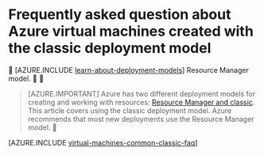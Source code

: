 <properties
	pageTitle="Frequently asked questions for VMs | Microsoft Azure"
	description="Provides answers to some of the common questions about Azure virtual machines created with the classic deployment model."
	services="virtual-machines-windows"
	documentationCenter=""
	authors="cynthn"
	manager="timlt"
	editor=""
	tags="azure-service-management"/>

<tags
	ms.service="virtual-machines-windows"
	ms.date="05/05/2016"
	wacn.date=""/>

# Frequently asked question about Azure virtual machines created with the classic deployment model

 [AZURE.INCLUDE [learn-about-deployment-models](../includes/learn-about-deployment-models-classic-include.md)] Resource Manager model. 

> [AZURE.IMPORTANT] Azure has two different deployment models for creating and working with resources:  [Resource Manager and classic](/documentation/articles/resource-manager-deployment-model/).  This article covers using the classic deployment model. Azure recommends that most new deployments use the Resource Manager model.


[AZURE.INCLUDE [virtual-machines-common-classic-faq](../includes/virtual-machines-common-classic-faq.md)]
